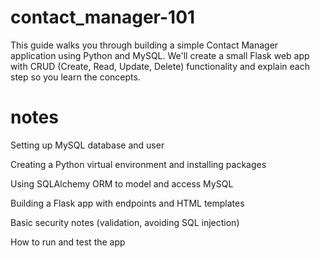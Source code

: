 # contact_manager-101
This guide walks you through building a simple Contact Manager application using Python and MySQL. We'll create a small Flask web app with CRUD (Create, Read, Update, Delete) functionality and explain each step so you learn the concepts.
# notes 
Setting up MySQL database and user

Creating a Python virtual environment and installing packages

Using SQLAlchemy ORM to model and access MySQL

Building a Flask app with endpoints and HTML templates

Basic security notes (validation, avoiding SQL injection)

How to run and test the app
